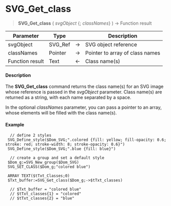 # SVG_Get_class

>**SVG_Get_class** ( *svgObject* {; *classNames*} ) -> Function result

| Parameter | Type |  | Description |
| --- | --- | --- | --- |
| svgObject | SVG_Ref | &#8594; | SVG object reference |
| classNames | Pointer | &#8594; | Pointer to array of class names |
| Function result | Text | &#8592; | Class name(s) |



#### Description 

The **SVG\_Get\_class** command returns the class name(s) for an SVG image whose reference is passed in the *svgObject* parameter. Class name(s) are returned as a string, with each name separated by a space. 

In the optional *classNames* parameter, you can pass a pointer to an array, whose elements will be filled with the class name(s).

#### Example 

```4d
  // define 2 styles
 SVG_Define_style($Dom_SVG;".colored {fill: yellow; fill-opacity: 0.6; stroke: red; stroke-width: 8; stroke-opacity: 0.6}")
 SVG_Define_style($Dom_SVG;".blue {fill: blue}")
 
  // create a group and set a default style
 $Dom_g:=SVG_New_group($Dom_SVG)
 SVG_SET_CLASS($Dom_g;"colored blue")
 
 ARRAY TEXT($tTxt_Classes;0)
 $Txt_buffer:=SVG_Get_class($Dom_g;->$tTxt_classes)
 
  // $Txt_buffer = "colored blue"
  // $tTxt_classes{1} = "colored"
  // $tTxt_classes{2} = "blue"
```
